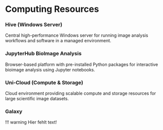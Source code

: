 # Computing Resources

### Hive (Windows Server)

Central high-performance Windows server for running image analysis workflows and software in a managed environment.

### JupyterHub BioImage Analysis

Browser-based platform with pre-installed Python packages for interactive bioimage analysis using Jupyter notebooks.

### Uni‑Cloud (Compute & Storage)

Cloud environment providing scalable compute and storage resources for large scientific image datasets.

### Galaxy

!!! warning
	Hier fehlt text!

